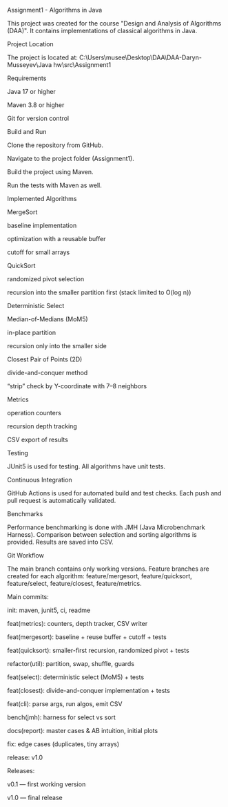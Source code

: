 Assignment1 - Algorithms in Java

This project was created for the course "Design and Analysis of Algorithms (DAA)". It contains implementations of classical algorithms in Java.

Project Location

The project is located at:
C:\Users\musee\Desktop\DAA\DAA-Daryn-Musseyev\Java hw\src\Assignment1

Requirements

Java 17 or higher

Maven 3.8 or higher

Git for version control

Build and Run

Clone the repository from GitHub.

Navigate to the project folder (Assignment1).

Build the project using Maven.

Run the tests with Maven as well.

Implemented Algorithms

MergeSort

baseline implementation

optimization with a reusable buffer

cutoff for small arrays

QuickSort

randomized pivot selection

recursion into the smaller partition first (stack limited to O(log n))

Deterministic Select

Median-of-Medians (MoM5)

in-place partition

recursion only into the smaller side

Closest Pair of Points (2D)

divide-and-conquer method

“strip” check by Y-coordinate with 7–8 neighbors

Metrics

operation counters

recursion depth tracking

CSV export of results

Testing

JUnit5 is used for testing. All algorithms have unit tests.

Continuous Integration

GitHub Actions is used for automated build and test checks.
Each push and pull request is automatically validated.

Benchmarks

Performance benchmarking is done with JMH (Java Microbenchmark Harness).
Comparison between selection and sorting algorithms is provided. Results are saved into CSV.

Git Workflow

The main branch contains only working versions.
Feature branches are created for each algorithm: feature/mergesort, feature/quicksort, feature/select, feature/closest, feature/metrics.

Main commits:

init: maven, junit5, ci, readme

feat(metrics): counters, depth tracker, CSV writer

feat(mergesort): baseline + reuse buffer + cutoff + tests

feat(quicksort): smaller-first recursion, randomized pivot + tests

refactor(util): partition, swap, shuffle, guards

feat(select): deterministic select (MoM5) + tests

feat(closest): divide-and-conquer implementation + tests

feat(cli): parse args, run algos, emit CSV

bench(jmh): harness for select vs sort

docs(report): master cases & AB intuition, initial plots

fix: edge cases (duplicates, tiny arrays)

release: v1.0

Releases:

v0.1 — first working version

v1.0 — final release
